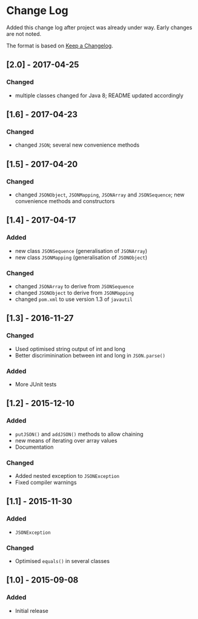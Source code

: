 # Change Log
Added this change log after project was already under way.  Early changes are not noted.

The format is based on [Keep a Changelog](http://keepachangelog.com/).

## [2.0] - 2017-04-25
### Changed
- multiple classes changed for Java 8; README updated accordingly

## [1.6] - 2017-04-23
### Changed
- changed `JSON`; several new convenience methods

## [1.5] - 2017-04-20
### Changed
- changed `JSONObject`, `JSONMapping`, `JSONArray` and `JSONSequence`; new convenience
  methods and constructors

## [1.4] - 2017-04-17
### Added
- new class `JSONSequence` (generalisation of `JSONArray`)
- new class `JSONMapping` (generalisation of `JSONObject`)

### Changed
- changed `JSONArray` to derive from `JSONSequence`
- changed `JSONObject` to derive from `JSONMapping`
- changed `pom.xml` to use version 1.3 of `javautil`

## [1.3] - 2016-11-27
### Changed
- Used optimised string output of int and long
- Better discriminination between int and long in `JSON.parse()`

### Added
- More JUnit tests

## [1.2] - 2015-12-10
### Added
- `putJSON()` and `addJSON()` methods to allow chaining
- new means of iterating over array values
- Documentation

### Changed
- Added nested exception to `JSONException`
- Fixed compiler warnings

## [1.1] - 2015-11-30
### Added
- `JSONException`

### Changed
- Optimised `equals()` in several classes

## [1.0] - 2015-09-08
### Added
- Initial release
